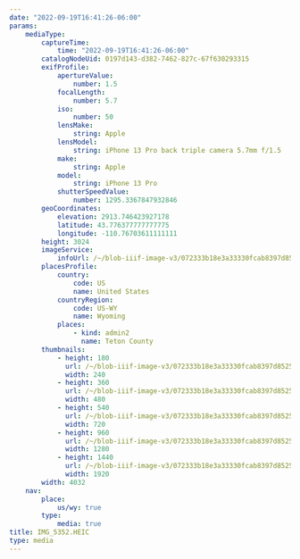 ```yaml
---
date: "2022-09-19T16:41:26-06:00"
params:
    mediaType:
        captureTime:
            time: "2022-09-19T16:41:26-06:00"
        catalogNodeUid: 0197d143-d382-7462-827c-67f630293315
        exifProfile:
            apertureValue:
                number: 1.5
            focalLength:
                number: 5.7
            iso:
                number: 50
            lensMake:
                string: Apple
            lensModel:
                string: iPhone 13 Pro back triple camera 5.7mm f/1.5
            make:
                string: Apple
            model:
                string: iPhone 13 Pro
            shutterSpeedValue:
                number: 1295.3367847932846
        geoCoordinates:
            elevation: 2913.746423927178
            latitude: 43.776377777777775
            longitude: -110.76703611111111
        height: 3024
        imageService:
            infoUrl: /~/blob-iiif-image-v3/072333b18e3a33330fcab8397d852505a06d8f7c7fb86a20dfda606b4840b155/info.json
        placesProfile:
            country:
                code: US
                name: United States
            countryRegion:
                code: US-WY
                name: Wyoming
            places:
                - kind: admin2
                  name: Teton County
        thumbnails:
            - height: 180
              url: /~/blob-iiif-image-v3/072333b18e3a33330fcab8397d852505a06d8f7c7fb86a20dfda606b4840b155/full/240%2C180/0/default.jpg
              width: 240
            - height: 360
              url: /~/blob-iiif-image-v3/072333b18e3a33330fcab8397d852505a06d8f7c7fb86a20dfda606b4840b155/full/480%2C360/0/default.jpg
              width: 480
            - height: 540
              url: /~/blob-iiif-image-v3/072333b18e3a33330fcab8397d852505a06d8f7c7fb86a20dfda606b4840b155/full/720%2C540/0/default.jpg
              width: 720
            - height: 960
              url: /~/blob-iiif-image-v3/072333b18e3a33330fcab8397d852505a06d8f7c7fb86a20dfda606b4840b155/full/1280%2C960/0/default.jpg
              width: 1280
            - height: 1440
              url: /~/blob-iiif-image-v3/072333b18e3a33330fcab8397d852505a06d8f7c7fb86a20dfda606b4840b155/full/1920%2C1440/0/default.jpg
              width: 1920
        width: 4032
    nav:
        place:
            us/wy: true
        type:
            media: true
title: IMG_5352.HEIC
type: media
---
```

